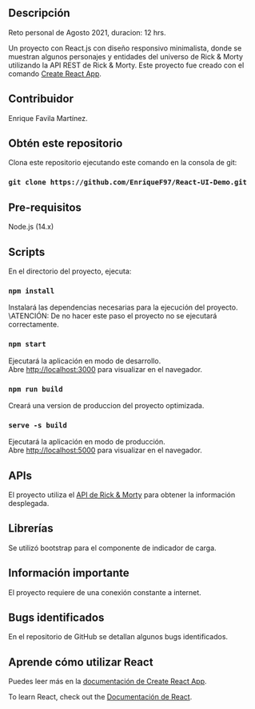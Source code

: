 ## Descripción

Reto personal de Agosto 2021, duracion: 12 hrs.

Un proyecto con React.js con diseño responsivo minimalista, donde se muestran algunos personajes y entidades del universo de Rick & Morty utilizando la API REST de Rick & Morty. Este proyecto fue creado con el comando [Create React App](https://github.com/facebook/create-react-app).

## Contribuidor

Enrique Favila Martínez.

## Obtén este repositorio

Clona este repositorio ejecutando este comando en la consola de git:

### `git clone https://github.com/EnriqueF97/React-UI-Demo.git`

## Pre-requisitos

Node.js (14.x)

## Scripts

En el directorio del proyecto, ejecuta:

### `npm install`

Instalará las dependencias necesarias para la ejecución del proyecto. \ATENCIÓN: De no hacer este paso el proyecto no se ejecutará correctamente.

### `npm start`

Ejecutará la aplicación en modo de desarrollo.\
Abre [http://localhost:3000](http://localhost:3000) para visualizar en el navegador.

### `npm run build`

Creará una version de produccion del proyecto optimizada.

### `serve -s build`

Ejecutará la aplicación en modo de producción.\
Abre [http://localhost:5000](http://localhost:5000) para visualizar en el navegador.

## APIs

El proyecto utiliza el [API de Rick & Morty](https://rickandmortyapi.com/) para obtener la información desplegada.

## Librerías

Se utilizó bootstrap para el componente de indicador de carga.

## Información importante

El proyecto requiere de una conexión constante a internet.

## Bugs identificados

En el repositorio de GitHub se detallan algunos bugs identificados.

## Aprende cómo utilizar React

Puedes leer más en la [documentación de Create React App](https://facebook.github.io/create-react-app/docs/getting-started).

To learn React, check out the [Documentación de React](https://reactjs.org/).
